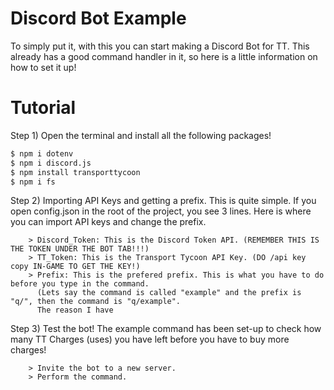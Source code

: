 # Discord Bot Example
To simply put it, with this you can start making a Discord Bot for TT. This already has a good command handler in it, so here is a little information on how to set it up!

# Tutorial
Step 1) Open the terminal and install all the following packages!
```sh
$ npm i dotenv
$ npm i discord.js
$ npm install transporttycoon
$ npm i fs
```

Step 2) Importing API Keys and getting a prefix.
        This is quite simple. If you open config.json in the root of the project, you see 3 lines. Here is where you can import API keys and change the prefix.
        
        > Discord_Token: This is the Discord Token API. (REMEMBER THIS IS THE TOKEN UNDER THE BOT TAB!!!)
        > TT_Token: This is the Transport Tycoon API Key. (DO /api key copy IN-GAME TO GET THE KEY!)
        > Prefix: This is the prefered prefix. This is what you have to do before you type in the command.
          (Lets say the command is called "example" and the prefix is "q/", then the command is "q/example".
          The reason I have 
     
Step 3) Test the bot!
        The example command has been set-up to check how many TT Charges (uses) you have left before you have to buy more charges!
        
        > Invite the bot to a new server.
        > Perform the command.
